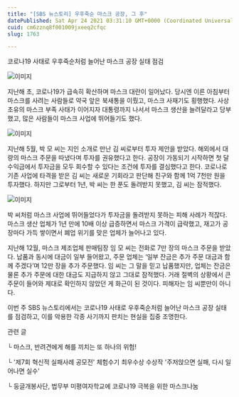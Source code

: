 ```yaml
---
title: "[SBS 뉴스토리] 우후죽순 마스크 공장, 그 후"
datePublished: Sat Apr 24 2021 03:31:10 GMT+0000 (Coordinated Universal Time)
cuid: cm6zznq8f001009jxeeq2cfqc
slug: 1763

---
```



코로나19 사태로 우후죽순처럼 늘어난 마스크 공장 실태 점검

![이미지](https://cdn.hashnode.com/res/hashnode/image/upload/v1739248508050/05f53673-0a90-42cf-b093-8aa5ca4c88e0.png)

지난해 초, 코로나19가 급속히 확산하며 마스크 대란이 일어났다. 당시엔 이른 아침부터 마스크를 사려는 사람들로 약국 앞은 북새통을 이뤘고, 마스크 사재기도 횡행했다. 사상 초유의 마스크 부족 사태가 이어지자 대통령까지 나서서 마스크 생산을 늘려달라고 당부했고, 많은 사람들이 마스크 사업에 뛰어들기도 했다.

![이미지](https://cdn.hashnode.com/res/hashnode/image/upload/v1739248510194/ba6f8bb9-eea4-4d8e-8c3f-ac5d48d343ff.jpeg)

지난해 5월, 박 모 씨는 지인 소개로 만난 김 씨로부터 투자 제안을 받았다. 해외에서 대량의 마스크 주문을 따냈다며 투자를 권유했다고 한다. 공장이 가동되기 시작하면 첫 달 수익금에서 투자금을 모두 회수할 수 있다는 조건에 투자를 결심했다고 한다. 코로나로 기존 사업에 타격을 받은 김 씨는 새로운 기회라고 판단해 친구와 함께 1억 7천만 원을 투자했다. 하지만 그로부터 1년, 박 씨는 한 푼도 돌려받지 못했고, 김 씨는 잠적했다.

![이미지](https://cdn.hashnode.com/res/hashnode/image/upload/v1739248512183/c6c786be-241b-4b8e-b57d-262e93cbf190.jpeg)

박 씨처럼 마스크 사업에 뛰어들었다가 투자금을 돌려받지 못하는 피해 사례가 적잖다. 마스크 생산 업체가 1년 만에 10배 이상 급증하면서 마스크 가격이 급락했고, 재고가 공장마다 가득 쌓이면서 폐업 위기를 맞은 업체가 늘어나고 있다.

지난해 12월, 마스크 제조업체 판매팀장 임 모 씨는 전화로 7만 장의 마스크 주문을 받았다. 납품과 동시에 대금이 일부 들어왔고, 주문 업체는 ‘일부 잔금은 추가 주문 대금과 함께 주겠다’며 12만 장을 추가 주문했다. 임 씨는 그 말을 믿고 납품했지만, 업체는 잔금은 물론 추가 주문에 대한 대금도 지급하지 않고 그대로 잠적했다. 거래 절벽의 상황에서 큰 주문이 들어와 제대로 확인하지 않았던 게 화근이 된 것이다. 피해자는 임 씨뿐만이 아니다.

이번 주 SBS 뉴스토리에서는 코로나19 사태로 우후죽순처럼 늘어난 마스크 공장 실태를 점검하고, 이를 악용한 각종 사기까지 판치는 현실을 집중 조명한다.

관련 글

└ 마스크, 반려견에게 해를 끼치는 또 하나의 위험!

└ '제7회 혁신적 실패사례 공모전' 체험수기 최우수상 수상작 '주저앉으면 실패, 다시 일어나면 실수'

└ 둥글개봉사단, 법무부 미평여자학교에 코로나19 극복을 위한 마스크나눔